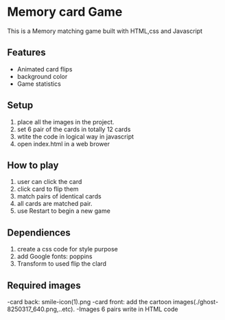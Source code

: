  #  Memory card Game
   This is a Memory matching game built with HTML,css and Javascript

 ## Features 
 - Animated card flips
 - background color
 - Game statistics

  ## Setup
  1. place all the images in the project.
  2. set 6 pair of the cards in totally 12 cards
  3. wtite the code in logical way in javascript
  4. open index.html in a web brower

  ## How to play 
  1. user can click the card
  2. click card to flip them
  3. match pairs of identical cards
  4. all cards are matched pair.
  5. use Restart to begin a new game

  ## Dependiences
  1. create a css code for style purpose
  2. add Google fonts: poppins
  3. Transform to used flip the clard 

  ## Required images
  
  -card back: smile-icon(1).png
  -card front: add the cartoon images(./ghost-8250317_640.png,..etc).
  -Images 6 pairs write in HTML code
  
   

  
 
  

